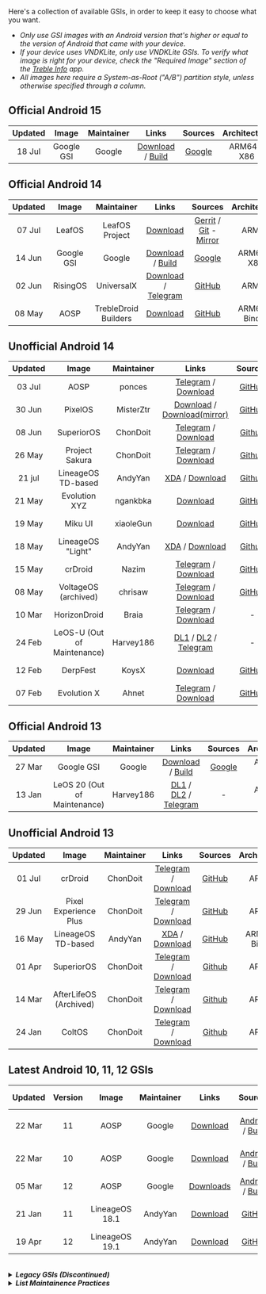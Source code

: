 Here's a collection of available GSIs, in order to keep it easy to choose what you want.	

- *Only use GSI images with an Android version that's higher or equal to the version of Android that came with your device.*
- *If your device uses VNDKLite, only use VNDKLite GSIs. To verify what image is right for your device, check the "Required Image" section of the [Treble Info](https://github.com/phhusson/treble_experimentations/wiki/Frequently-Asked-Questions-(FAQ)#how-can-i-check-if-my-device-is-treble-enabled) app.*
- *All images here require a System-as-Root ("A/B") partition style, unless otherwise specified through a column.*

## Official Android 15
|Updated|Image|Maintainer|Links|Sources|Architecture|Security|		
|:-:|:-:|:-:|:-:|:-:|:-:|:-:|
|18 Jul|Google GSI|Google|[Download](https://developer.android.com/topic/generic-system-image/releases#android-gsi-15) / [Build](https://source.android.com/docs/setup/start/initializing)|[Google](https://android.googlesource.com/platform/manifest)|ARM64 - X86|Jul 2024|

## Official Android 14		
|Updated|Image|Maintainer|Links|Sources|Architecture|Security|		
|:-:|:-:|:-:|:-:|:-:|:-:|:-:|
|07 Jul|LeafOS|LeafOS Project|[Download](https://leafos.org/wiki/device/leaf_gsi_arm64)| [Gerrit](https://review.leafos.org/) / [Git](https://git.leafos.org/LeafOS-Project/leaf_build) - [Mirror](https://github.com/LeafOS-Project/leaf_build) |ARM64|Jul 2024|
|14 Jun|Google GSI|Google|[Download](https://ci.android.com/builds/branches/aosp-android14-gsi/grid?) / [Build](https://source.android.com/docs/setup/start/initializing)|[Google](https://android.googlesource.com/platform/manifest)|ARM64 - X86|Jun 2024|
|02 Jun|RisingOS|UniversalX|[Download](https://sourceforge.net/projects/risingos-official/files/3.x/) / [Telegram](https://t.me/universalgsi)|[GitHub](https://github.com/ItsLynix/RisingTreble)|ARM64|May 2024|
|08 May|AOSP|TrebleDroid Builders|[Download](https://github.com/TrebleDroid/treble_experimentations/releases)|[GitHub](https://github.com/TrebleDroid)|ARM64 - Binder|Mar 2024|

## Unofficial Android 14	

|Updated|Image|Maintainer|Links|Sources|Architecture|Security|		
|:-:|:-:|:-:|:-:|:-:|:-:|:-:|
|03 Jul|AOSP|ponces|[Telegram](https://t.me/phhtreble) / [Download](https://github.com/ponces/treble_aosp/releases)|[GitHub](https://github.com/ponces/treble_aosp)|ARM64|Jul 2024|
|30 Jun|PixelOS|MisterZtr|[Download](https://github.com/MisterZtr/PixelOS_gsi/releases) / [Download(mirror)](https://t.me/PixelExperienceGsi/114079)|[GitHub](https://github.com/MisterZtr/PixelOS_gsi)|ARM64|Jun 2024|
|08 Jun|SuperiorOS|ChonDoit|[Telegram](https://t.me/elranchodecornelio/192) / [Download](https://github.com/ChonDoit/treble_superior_patches/releases)|[Github](https://github.com/ChonDoit/treble_superior_patches)|ARM64|Feb 2024|
|26 May|Project Sakura|ChonDoit|[Telegram](https://t.me/elranchodecornelio/252) / [Download](https://github.com/ChonDoit/treble_sakura_patches/releases)|[Github](https://github.com/ChonDoit/treble_sakura_patches)|ARM64|May 2024|
|21 jul|LineageOS<br>TD-based|AndyYan|[XDA](https://xdaforums.com/t/gsi-14-lineageos-21-trebledroid-based.4654132//) / [Download](https://sourceforge.net/projects/andyyan-gsi/files/lineage-21-td//)|[Github](https://github.com/AndyCGYan/lineage_build_unified/tree/lineage-21-td)|ARM64 - Binder|Jul 2024|
|21 May|Evolution XYZ|ngankbka|[Download](https://github.com/ngankbka/treble_evolution/releases/)|[GitHub](https://github.com/ngankbka/treble_evolution)|ARM64|May 2024|
|19 May|Miku UI|xiaoleGun|[Download](https://github.com/xiaoleGun/treble_build_miku/releases)|[GitHub](https://github.com/xiaoleGun/treble_build_miku)|ARM64 - Binder|May 2024|
|18 May|LineageOS<br>"Light"|AndyYan|[XDA](https://xdaforums.com/t/gsi-14-lineageos-21-light.4653433/) / [Download](https://sourceforge.net/projects/andyyan-gsi/files/lineage-21-light/)|[Github](https://github.com/AndyCGYan/lineage_build_unified/tree/lineage-21-light)|ARM64|May 2024|
|15 May|crDroid|Nazim|[Telegram](https://t.me/naz_dev) / [Download](https://github.com/naz664/crDroid_gsi/releases)| [GitHub](https://github.com/naz664/crDroid_gsi)|ARM64 - Binder|May 2024|
|08 May|VoltageOS (archived) |chrisaw|[Telegram](https://t.me/ahnetgsi) / [Download](https://github.com/cawilliamson/treble_voltage/releases/)|[GitHub](https://github.com/cawilliamson/treble_voltage)|ARM64 - Binder|Apr 2024|
|10 Mar|HorizonDroid|Braia|[Telegram](https://t.me/TrebleUniverseChat) / [Download](https://sourceforge.net/projects/braiagsi/files/HorizonDroid/)|-|ARM64|Feb 2024|
|24 Feb|LeOS-U (Out of Maintenance)|Harvey186|[DL1](https://drive.proton.me/urls/JF352AYSS4#YkXliW8T03Cp) / [DL2](https://leos-cloud.de/s/JFrFgLgSSTEMtmL) / [Telegram](https://t.me/LeOS_Support)|-|ARM64 - Binder|Feb 2024|
|12 Feb|DerpFest|KoysX|[Download](https://github.com/KoysX/treble_DerpFest_GSI/releases)|[GitHub](https://github.com/KoysX/treble_DerpFest_GSI) |ARM64|Feb 2024|
|07 Feb|Evolution X|Ahnet|[Telegram](https://t.me/ahnetgsi) / [Download](https://github.com/ahnet-69/treble_evo/releases)|[GitHub](https://github.com/ahnet-69/treble_evo)|ARM64|Feb 2024|


## Official Android 13	

|Updated|Image|Maintainer|Links|Sources|Architecture|Security|		
|:-:|:-:|:-:|:-:|:-:|:-:|:-:|
|27 Mar|Google GSI|Google|[Download](https://ci.android.com/builds/branches/aosp-android13-gsi/grid?) / [Build](https://source.android.com/docs/setup/start/initializing)|[Google](https://android.googlesource.com/platform/manifest)|ARM64 - X86|May 2024|
|13 Jan|LeOS 20 (Out of Maintenance) |Harvey186|[DL1](https://drive.proton.me/urls/JF352AYSS4#YkXliW8T03Cp) / [DL2](https://leos-cloud.de/s/JFrFgLgSSTEMtmL) / [Telegram](https://t.me/LeOS_Support)|-|ARM64 - Binder|Jan 2024|

## Unofficial Android 13	

|Updated|Image|Maintainer|Links|Sources|Architecture|Security|		
|:-:|:-:|:-:|:-:|:-:|:-:|:-:|
|01 Jul|crDroid|ChonDoit|[Telegram](https://t.me/elranchodecornelio/250) / [Download](https://github.com/ChonDoit/treble_crdroid_patches/releases/tag/A13-Signed)|[GitHub](https://github.com/ChonDoit/treble_crdroid_patches)|ARM64|May 2024|
|29 Jun|Pixel Experience Plus|ChonDoit|[Telegram](https://t.me/elranchodecornelio/250) / [Download](https://github.com/ChonDoit/treble_peplus_patches/releases/tag/A13)|[GitHub](https://github.com/ChonDoit/treble_peplus_patches)|ARM64|Jun 2024|
|16 May|LineageOS<br>TD-based|AndyYan|[XDA](https://forum.xda-developers.com/t/gsi-13-lineageos-20-trebledroid-based.4517345/) / [Download](https://sourceforge.net/projects/andyyan-gsi/files/lineage-20-td/)|[GitHub](https://github.com/AndyCGYan/lineage_build_unified/tree/lineage-20-td)|ARM64 - Binder|May 2024|
|01 Apr|SuperiorOS|ChonDoit|[Telegram](https://t.me/elranchodecornelio/250) / [Download](https://github.com/ChonDoit/treble_superior_patches/releases)|[Github](https://github.com/ChonDoit/treble_superior_patches)|ARM64|Mar 2024|
|14 Mar|AfterLifeOS (Archived)|ChonDoit|[Telegram](https://t.me/elranchodecornelio/192) / [Download](https://github.com/ChonDoit/treble_afterlife_patches/releases)|[Github](https://github.com/ChonDoit/treble_afterlife_patches)|ARM64|Feb 2024|
|24 Jan|ColtOS|ChonDoit|[Telegram](https://t.me/elranchodecornelio/192) / [Download](https://github.com/ChonDoit/treble_colt_patches/releases)|[Github](https://github.com/ChonDoit/treble_colt_patches)|ARM64|Jan 2024|





## Latest Android 10, 11, 12 GSIs	
|Updated|Version|Image|Maintainer|Links|Sources|Partition Style|Architecture|Security|
|:-:|:-:|:-:|:-:|:-:|:-:|:-:|:-:|:-:|
|22 Mar|11|AOSP|Google|[Download](https://ci.android.com/builds/branches/aosp-android11-gsi/grid?)|[Android](https://android.googlesource.com/platform/manifest) / [Build](https://source.android.com/docs/setup/start/initializing)|non-SaR - SaR|ARM64 - X86|Apr 2024|
|22 Mar|10|AOSP|Google|[Download](https://ci.android.com/builds/branches/aosp-android10-gsi/grid?)|[Android](https://android.googlesource.com/platform/manifest) / [Build](https://source.android.com/docs/setup/start/initializing)|non-SaR - SaR|ARM64 - X86|Apr 2024|
|05 Mar|12|AOSP|Google|[Downloads](https://ci.android.com/builds/branches/aosp-android12-gsi/grid?)|[Android](https://android.googlesource.com/platform/manifest) / [Build](https://source.android.com/docs/setup/start/initializing)|SAR|ARM64 - X86|May 2024|
|21 Jan|11|LineageOS 18.1|AndyYan|[Download](https://sourceforge.net/projects/andyyan-gsi/files/lineage-18.x/)|[GitHub](https://github.com/AndyCGYan/lineage_build_unified/tree/lineage-18.1)|non-SaR - SaR|ARM - ARM64 - Binder|Jan 2024|
|19 Apr|12|LineageOS 19.1|AndyYan|[Download](https://sourceforge.net/projects/andyyan-gsi/files/lineage-19.x/)|[GitHub](https://github.com/AndyCGYan/lineage_build_unified/tree/lineage-19.1)|SAR|ARM64 - Binder|Apr 2024|




<br>
<details>
<summary><i><b>Legacy GSIs (Discontinued)</b></i></summary>
<br>

## Official Android 14		
|Updated|Image|Maintainer|Links|Sources|Architecture|Security|		
|:-:|:-:|:-:|:-:|:-:|:-:|:-:|
|15 Apr|Project Elixir|UniversalX|[XDA](https://xdaforums.com/t/gsi-14-0-gsi-project-elixir-official-stable-aosp.4650522/) / [Download](https://projectelixiros.com/device/gsi) / [Telegram](https://t.me/universalgsi)|[GitHub](https://github.com/projectelixir-devices/device_phh_treble/)|ARM64|Apr 2024|

## Unofficial Android 14	
|Updated|Image|Maintainer|Links|Sources|Architecture|Security|		
|:-:|:-:|:-:|:-:|:-:|:-:|:-:|
|12 Mar|CherishOS (Archived)|YukiMetaa|[Download](https://github.com/YukiMetaa/treble_cherish/releases/)|[GitHub](https://github.com/YukiMetaa/treble_cherish)|ARM64|Feb 2024|
|17 Mar|ApolloOS (Archived)|YukiMetaa|[Download](https://github.com/YukiMetaa/treble_apollo/releases/)|[GitHub](https://github.com/YukiMetaa/treble_apollo)|ARM64|Feb 2024|
|Dec 2023|CRdroid|Braia|[Telegram](https://t.me/DroidZoneBR) / [Download](https://sourceforge.net/projects/braiagsi/files/Test/)|[GitHub](https://github.com/Antony-Braiano)|ARM64|Dec 2023|
|Dec 2023|Evolution X|KoysX|[Download](https://github.com/KoysX/treble_build_evo/releases)|[GitHub](https://github.com/KoysX/treble_build_evo) |ARM64|Nov 2023|
|Oct 2023|Evolution X (Archived)|boydaihungst|[Download](https://github.com/boydaihungst/treble_build_evo/releases)| [GitHub](https://github.com/boydaihungst/treble_build_evo/)|ARM64|Oct 2023|

## Official Android 13		
|Updated|Image|Maintainer|Links|Sources|Architecture|Security|
|:-:|:-:|:-:|:-:|:-:|:-:|:-:|
|Nov 2023|Project Elixir|KrutosX & Lynix|[XDA](https://forum.xda-developers.com/t/gsi-rom-project-elixir-3-5-android-13-0-aosp-official-13-01-2023.4541063/) / [Download](https://www.pling.com/p/1960767/) / [Telegram](https://t.me/universalgsi)|[GitHub](https://github.com/projectelixir-devices/device_phhgsi_generic/)|ARM64|Oct 2023|
|Sep 2023|AOSP|TrebleDroid Builders|[Download](https://github.com/TrebleDroid/treble_experimentations/releases)|[GitHub](https://github.com/TrebleDroid)|ARM64 - Binder|Aug 2023|
|Jul 2023|LeafOS BETA|Linux4|[DL](https://dl.leafos.org/beta/leaf_gsi_arm64/) / [Telegram](https://t.me/leafos)|[GitHub](https://github.com/LeafOS-Project/)|ARM64|July 2023|

## Unofficial Android 13		
|Updated|Image|Maintainer|Links|Sources|Architecture|Security|
|:-:|:-:|:-:|:-:|:-:|:-:|:-:|
|15 Feb|LineageOS<br>"Light"|AndyYan|[XDA](https://forum.xda-developers.com/t/gsi-13-lineageos-20-light.4509315/) / [Download](https://sourceforge.net/projects/andyyan-gsi/files/lineage-20-light/)|[GitHub](https://github.com/AndyCGYan/lineage_build_unified/tree/lineage-20-light)|ARM64|Feb 2024|
|Nov 2023|Miku UI|xiaoleGun|[Download](https://github.com/xiaoleGun/treble_build_miku/releases)|[GitHub](https://github.com/xiaoleGun/treble_build_miku)|ARM64 - Binder|Nov 2023|
|Nov 2023|BaikalOS|ChonDoit|[Telegram](https://t.me/elranchodecornelio/192) / [Download](https://github.com/ChonDoit/treble_baikal_patches/releases)|[Github](https://github.com/ChonDoit/treble_baikal_patches)|ARM64|Oct 2023| 
|Nov 2023|Superior OS|ChonDoe|[Telegram](https://t.me/elranchodecornelio/192) / [Download](https://github.com/ChonDoit/treble_superior_patches/releases)|[GitHub](https://github.com/ChonDoit/treble_superior_patches)|ARM64|Oct 2023|
|Oct 2023|ArrowOS|Nazim|[Telegram](https://t.me/naz_dev) / [Download](https://github.com/naz664/ArrowOS_gsi/releases)| [GitHub](https://github.com/naz664/)|ARM64 - Binder|Sep 2023|
|Oct 2023|Cherish OS|ChonDoe|[Telegram](https://t.me/elranchodecornelio) / [Download](https://github.com/ChonDoit/treble_cherishos_patches/releases)|[GitHub](https://github.com/ChonDoit/treble_cherishos_patches)|ARM64|Sep 2023|
|Oct 2023|crDroid|Nazim|[Telegram](https://t.me/naz_dev) / [Download](https://github.com/naz664/crDroid_gsi/releases)| [GitHub](https://github.com/naz664/)|ARM64 - Binder|Oct 2023|
|Oct 2023|SparkOS|Nazim|[Telegram](https://t.me/naz_dev) / [Download](https://github.com/naz664/SparkOS_gsi/releases/tag/v2023.10.15)| [GitHub](https://github.com/naz664/)|ARM64 - Binder|Sep 2023|
|Oct 2023|AlphaDroid|ChonDoe|[Telegram](https://t.me/elranchodecornelio) / [Download](https://github.com/ChonDoit/treble_alphadroid_patches/releases/tag/A13-v20231009)|[GitHub](https://github.com/ChonDoit/treble_alphadroid_patches)|ARM64|Oct 2023|
|Oct 2023|DerpFest|KoysX| [Download](https://github.com/KoysX/treble_DerpFest_GSI/releases)|[GitHub](https://github.com/KoysX/treble_DerpFest_GSI)|ARM64|Oct 2023|
|Oct 2023|RisingOS|MisterZtr|[Download](https://github.com/MisterZtr/RisingOS_gsi/releases)|[GitHub](https://github.com/MisterZtr/RisingOS_gsi)|ARM64|Sep 2023|
|Sep 2023|VoltageOS|Ahnet|[Telegram](https://t.me/ahnetgsi) / [Download](https://github.com/ahnet-69/treble_voltage/releases)|[GitHub](https://github.com/ahnet-69/treble_voltage)|ARM64|Sep 2023|
|Sep 2023|Evolution X|ponces|[Telegram](https://t.me/poncesgsi) / [Download](https://github.com/ponces/treble_build_evo/releases/tag/v2023.09.14)|[GitHub](https://github.com/ponces/treble_build_evo)|ARM64|Aug 2023|
|Sep 2023|Pixel Experience (Plus)|ponces|[XDA](https://forum.xda-developers.com/t/gsi-unofficial-12-pixel-experience.4354695/) / [Download](https://github.com/ponces/treble_build_pe/releases/) / [Telegram](https://t.me/poncesgsi)|[GitHub](https://github.com/ponces/treble_build_pe/tree/thirteen)|ARM64|Aug 2023|
|Sep 2023|YAAP|Ahnet|[Telegram](https://t.me/ahnetgsi) / [Download](https://github.com/ahnet-69/treble_yaap/releases)|[GitHub](https://github.com/ahnet-69/treble_yaap)|ARM64|Aug 2023|
|Aug 2023|ProjectBlaze|j7b3y|[Download](https://sourceforge.net/projects/any-artifact/files/GSI/ProjectBlaze/v2.5_230224/)|[GitHub](https://github.com/j7b3y/treble_pb)|ARM64|Aug 2023|
|Aug 2023|PixelOS|MisterZtr|[Download](https://github.com/MisterZtr/PixelOS_gsi/releases/tag/v2023.08.21)|[GitHub](https://github.com/MisterZtr/PixelOS_gsi)|ARM64|Aug 2023|
|July 2023|LeaOS (LOS20)|Iceows|[Telegram](https://t.me/leaos_group) / [Download](https://sourceforge.net/projects/altairfr-huawei/files/LeaOS-20.0/)|[GitHub](https://github.com/Iceows/lineage_build_leaos)|ARM64|July 2023|
|Jul 2023|Firmware Collection|TheAtt1la|[Download](https://sourceforge.net/projects/thegsis/files/) / [Telegram](https://t.me/the_gsis)|[GitHub](https://github.com/TheAtt1la/)|ARM64 - Binder|June 2023|
|Jul 2023|AlphaDroid|KoysX|[Download](https://github.com/KoysX/treble_alpha_gsi/releases)| [GitHub](https://github.com/KoysX/treble_alpha_gsi)|ARM64|June 2023|
|Jun 2023|BiancaProject|ItzKaguya|[Telegram](https://t.me/shirayuki_plygrnd) / [Download](https://sourceforge.net/projects/itzkaguya-gsi/files/BiancaProject/)|[GitHub](https://github.com/BiancaProject)|ARM64|May 2023|
|Jun 2023|LeaOS (AOSP)|Iceows|[Telegram](https://t.me/leaos_group) / [Downloads](https://sourceforge.net/projects/altairfr-huawei/files/TrebleDroid-GSI/)|[GitHub](https://github.com/Iceows/aosp_patches_leaos/tree/android-13)|ARM64|July 2023|
|May 2023|RisingOS|Ahnet|[Telegram](https://t.me/ahnetgsi) / [Download](https://github.com/ahnet-69/treble_rising/releases)|[GitHub](https://github.com/ahnet-69/treble_rising)|ARM64|May 2023|
|May 2023|LMODroid|Lynix|[Download](https://github.com/ItsLynix/pineapple1/releases/tag/LMOdroid) / [Telegram](https://t.me/lynixsuddenlypineapples/)|[GitHub](https://github.com/ItsLynix/pineapple1/releases/tag/LMOdroid)|ARM64|May 2023|
|Mar 2023|VoltageOS|Soli|[Download](https://github.com/Soli666/VoltageOS-GSI/releases) |[GitHub](https://github.com/Soli666)|ARM64 - Binder|Feb 2023|
|Dec 2022|RiceDroid|Lynix|[Telegram](https://t.me/lynixgsi/) / [Downloads](https://sourceforge.net/projects/lynixgsiprojects/files/A13/RiceDroid/)|[GitHub](https://github.com/universalx-devs/rice_treble)|ARM64|Dec 2022|
|Dec 2022|Bliss OS|Nazim|[Telegram](https://t.me/naz_dev) / [Download](https://sourceforge.net/projects/gsi-projects/files/A13/BlissOS/v16.2/24122022/)| [GitHub](https://github.com/naz664/)|ARM64|Dec 2022|
|Nov 2022|YAAP|Lynix|[Telegram](https://t.me/lynixgsi/) / [Downloads](https://sourceforge.net/projects/lynixgsiprojects/files/A13/YAAP/29102022)|[GitHub](https://github.com/ItsLynix/multi_patch)|ARM64 - Binder|Oct 2022|


## Official Android 12/12L
|Updated|Image|Maintainer|Links|Sources|Architecture|Security|
|:-:|:-:|:-:|:-:|:-:|:-:|:-:|
|Sep 2023|LeOS 19.1|Harvey186| [Downloads](https://drive.proton.me/urls/JF352AYSS4#YkXliW8T03Cp) / [Telegram](https://t.me/LeOS_Support)|[GitHub](https://github.com/LeOS-GSI/LeOS-S-patches)|SAR|ARM64 - Binder|Sep 2023|
|Nov 2022|AOSP 12.1|Phhusson|[Downloads](https://github.com/phhusson/treble_experimentations/releases)|[GitHub](https://github.com/phhusson/treble_experimentations)|SAR|ARM64 - Binder|July 2022|
|Oct 2022|Corvus OS|TipzTeam2|[XDA](https://forum.xda-developers.com/t/gsi-beta-12-phh-corvusos-v1-0-thebeginning.4415529/) / [Telegram](https://t.me/CorvusGSI) / [Downloads](https://sourceforge.net/projects/tipzbuilds/files/GSIs/CorvusROM/Unofficial/20221008/)|[GitLab](https://gitlab.com/TipzTeam/vendor_generify)|ARM64|July 2022|
|Aug 2022|Ancient OS|Nazim|[Telegram](https://t.me/naz_dev/)/[Downloads](https://sourceforge.net/projects/ancientrom/files/gsi/V6.4/)|-|ARM64 - Binder|August 2022|
|Aug 2022|LeOS (S) discontinued|Harvey186|[XDA](https://forum.xda-developers.com/t/aosp-12-0-leos-ungoogled-gsi.4356501/) / [Downloads](https://leos-cloud.de/s/JFrFgLgSSTEMtmL?path=%2FLeOS-S-discontinued) / [Telegram](https://t.me/LeOS_Support)|-|ARM64 - Binder|August 2022|
|July 2022|KaleidoscopeOS|alk3p|[Downloads](https://kaleidoscope.ink/download.html?device=meowmobile/treble)|-|ARM64|July 2022|
|June 2022|DescendantOS|Dil3mm4|[Telegram](https://t.me/joinchat/UVg3KMbRfu4cV2lp) / [Downloads](https://downloads.descendant.me/)|[GitHub](https://github.com/Descendant/manifest)|ARM64|May 2022|
|June 2022|StatiXOS|StatiX Team|[Telegram](https://t.me/StatiXOSReleases) / [Downloads](https://downloads.statixos.com/12-GSI/)|[GitHub](https://github.com/StatiXOS/android_manifest)|ARM64|June 2022|

## Unofficial Android 12/12L	
|Updated|Image|Maintainer|Links|Sources|Architecture|Security|
|:-:|:-:|:-:|:-:|:-:|:-:|:-:|
|Aug 2023|SuperiorOS|ChonDoe|[Download](https://github.com/ChonDoit/treble_superior_patches/releases/tag/A12L)|[GitHub](https://github.com/ChonDoit/treble_superior_patches/tree/12L)|-|ARM 64|July 2023|
|Jun 2023|Pixel Experience 12 |MeowIce| [Download](https://sourceforge.net/projects/meowice-gsi/files/Pixel%20Experience%2012/) / [Telegram](https://t.me/meowicegsi)|-|SaR|ARM64|
|Nov 2022|Pixel Experience 12|ponces|[XDA](https://forum.xda-developers.com/t/gsi-unofficial-beta-12-pixel-experience.4354695/) / [Base](https://github.com/ponces/treble_build_pe/releases/tag/v416) / [Plus](https://github.com/ponces/treble_build_pe/releases/tag/v416-plus) /[Telegram](https://t.me/poncesgsi)|[GitHub](https://github.com/ponces/treble_build_pe)|SAR|ARM64|Nov 2022|
|Oct 2022|Stag OS|TheAtt1la|[Download](https://sourceforge.net/projects/thegsis/files/StagOS/)|-|ARM64|Jul 2022|
|Oct 2022|Evolution X|TheAtt1la|[Download](https://sourceforge.net/projects/thegsis/files/Evolution-X/)|-|ARM64|Aug 2022|
|Oct 2022|Arrow OS|Nazim|[Download](https://sourceforge.net/projects/gsi-projects/files/A12.1/ArrowOS-12.1/19102022/)|-|ARM64 - Binder|Oct 2022|
|Oct 2022|KomodoOS|TheAtt1la|[Download](https://sourceforge.net/projects/thegsis/files/KomodoOS/)|-|ARM64|Aug 2022|
|Oct 2022|crDroid|Nazim|[Telegram](https://t.me/naz_dev/)/[Download](https://sourceforge.net/projects/gsi-projects/files/A12.1/crDroid-8.10/16102022/)|[GitHub](https://github.com/naz664/crDroid_gsi)|ARM64 - Binder|Oct 2022|
|Oct 2022|RiceDroid|TheAtt1la|[Download](https://sourceforge.net/projects/thegsis/files/riceDroid/)|-|ARM64|Aug 2022|
|Oct 2022|Xdroid|TheAtt1la|[Download](https://sourceforge.net/projects/thegsis/files/xdroid/)|-|ARM64|Aug 2022|
|Oct 2022|PixysOS|TheAtt1la|[Download](https://sourceforge.net/projects/thegsis/files/PixysOS/)|-|ARM64|Aug 2022|
|Oct 2022|Nitrogen OS|TheAtt1la|[Download](https://sourceforge.net/projects/thegsis/files/NitrogenOS/)|-|ARM64|Aug 2022|
|Sep 2022|ProjectBlaze|j7b3y|[Download](https://sourceforge.net/projects/any-artifact/files/GSI/ProjectBlaze/)|[GitHub](https://github.com/j7b3y/blaze_patches_unified)|ARM64|Sep 2022|
|Sep 2022|Xdroid|Nazim|[Telegram](https://t.me/naz_dev/)/[Download](https://github.com/naz664/xdroid_gsi/releases/tag/v1)|[GitHub](https://github.com/naz664/xdroid_gsi)|ARM64 - Binder|Aug 2022|
|Aug 2022|ProtonAOSP|Haridhayal|[Telegram](https://t.me/c/1772196556/5526)/[Download](https://github.com/haridhayal11/treble_proton_aosp/releases/tag/v415-21-08-2022)|[GitHub](https://github.com/haridhayal11/treble_proton_aosp)|ARM64|Jul 2022|
|Aug 2022|Awaken OS|ChonDoe|[Telegram](https://t.me/elranchodecornelio/175)/[Download](https://xiaomemeindex.com/treble/?dir=Awaken)|-|ARM64|Aug 2022|
|Aug 2022|Spark OS|Nazim|[Telegram](https://t.me/naz_dev/) /[Download](https://sourceforge.net/projects/gsi-projects/files/v415-Aug/SparkOS-12.6-Experimental/)|-|ARM64- Binder|Aug 2022|
|Aug 2022|Superior OS|ChonDoe|[Telegram](https://t.me/elranchodecornelio/174)/[Download](https://xiaomemeindex.com/treble/?dir=Superior/12L)|-|ARM64|Aug 2022|
|Aug 2022|Cherish OS|ChonDoe|[Telegram](https://t.me/elranchodecornelio/173)/ [Download](https://xiaomemeindex.com/treble/?dir=Cherish)|-|ARM64|Jul 2022|
|Aug 2022|dotOS|AngelaCool|[Download](https://sourceforge.net/projects/dotos-6-0-phh-gsi/files/)|[GitHub](https://github.com/AngelaCooljx/treble_build_pe)|ARM64|Jul 2022|
|Jul 2022|Miku UI|xiaoleGun|[Download](https://github.com/xiaoleGun/treble_build_miku/releases)|[GitHub](https://github.com/xiaoleGun/treble_build_miku)|ARM64|Jul 2022|
|Jan 2022|OctaviOS|Yillié|[Telegram](https://t.me/dev_yilliee/163)/[Download](https://sourceforge.net/projects/yilliee-projects/files/GSIs/Octavi/v3.2/)|[GitHub](https://github.com/Yilliee/octavi_patches)|ARM64 - Binder|Dec 2021|
|Dec 2021|ProtonAOSP|Amy|[Download](https://sabina.amyrom.ml/phhgsis/protonaosp/)|-|ARM64 - Binder|Dec 2021|
|Dec 2021|exTHmUI (Discontinued)|xiaoleGun|[Telegram](https://t.me/LZYGSI/1851) / [Download](https://pan.xiaolegun.cn/GSI/Phh-Treble/exTHmUI/Android-12-Dev)|-|ARM64|Dec 2021|


## Official Android 11
|Last Updated|Image|Maintainer|Thread/Download|Partition Style|Architecture|
|:-:|:-:|:-:|:-:|:-:|:-:|
|Mar 2022|CAOS|eremitein|[XDA](https://forum.xda-developers.com/t/official-aosp-r-mod-caos11.4265059/) / [Telegram](https://t.me/joinchat/CdHnpVThoZCgvPZx7ESNBA) / [Download](https://github.com/eremitein/treble-patches/wiki/CAOS11-Project)|non-SaR - SaR|arm - arm64 - binder|
|Dec 2021|Corvus OS|TipzTeam1|[XDA](https://forum.xda-developers.com/t/gsi-alpha-11-phh-corvus-v12-5-xmas.4212765/) / [Telegram](https://t.me/CorvusGSI) / [Download](https://sourceforge.net/projects/tipzbuilds/files/GSIs/CorvusROM/)|non-SaR - SaR|arm - arm64 - binder|
|Oct 2021|Dot OS|Community|[Website](https://www.droidontime.com/) / [Telegram](https://telegram.me/dotos) / [Download](https://www.droidontime.com/devices) |non-SaR - SaR|arm - arm64 - binder|
|Oct 2021|AOSP|Phhusson|[Telegram](https://t.me/phhtreble) / [Download](https://github.com/phhusson/treble_experimentations/releases/tag/v313)|non-SaR - SaR|arm - arm64 - binder|
|Sep 2021|OctaviOS|Yilliee|[Website](https://octavi-os.com/) / [Telegram](http://t.me/octavigsi) / [Download](https://downloads.octavi-os.com/?dir=GSI)|non-SaR - SaR|arm - arm64 - binder|
|Sep 2021|Descendant 11.5|Dil3mm4|[Download](https://downloads.descendant.me/)|non-SaR - SaR|arm64|
|Aug 2021|NusantaraProject|wulan17|[Telegram](https://t.me/NusantaraUpdates/1634) / [Download](https://www.pling.com/p/1438186/)|non-SaR - SaR|arm - arm64 - binder|
|Aug 2021|PixelBlaster-OS 2.5|TipzTeam1|[Telegram](https://t.me/PixelBlasterUpdates/94) / [Download](https://sourceforge.net/projects/tipzbuilds/files/GSIs/PixelBlasterOS/20210805/PixelBlaster_2.5_treble_arm64_ab-11.0-20210805-0215-OFFICIAL.img.xz/download)|SaR|arm64|
|Jun 2021|Ancient OS|ankitkene|[Telegram](https://t.me/ancientofficialgsi) / [Download](https://sourceforge.net/projects/ancientrom/files/gsi/)|non-SaR - SaR|arm - arm64 - binder|
|May 2021|Havoc|Braialindo|[Download](https://download.havoc-os.com/)/[Telegram](https://t.me/havocgsi)|non-SaR - SaR|arm - arm64 - binder|
|May 2021|BlissROMs|eremitein|[Telegram](https://t.me/joinchat/CdHnpVThoZCgvPZx7ESNBA) / [Download](https://github.com/eremitein/treble-patches/wiki/BLESS11-Project)|non-SaR - SaR|arm - arm64 - binder|
|Apr 2021|CherishOS 2.6|Braialindo|[Website](https://cherishos.com/) /[Telegram](https://t.me/treblechat) / [Download](https://sourceforge.net/projects/braiagsi/files/CherishOS/)|non-SaR - SaR|arm - arm64 - binder|
|Feb 2021|Havoc|xEugW|[XDA](https://forum.xda-developers.com/t/11-official-havoc-os-4-1-arm64-arm-a64-a-ab-ab-vndklite-gapps-vanilla.4076903/) /Discontinued|non-SaR - SaR|arm - arm64 - binder|

## Unofficial Android 11
|Last Updated|ROM|Maintainer|Thread/Download|Partition Style|Architecture|
|:-:|:-:|:-:|:-:|:-:|:-:|
|Sep 2023|SuperiorOS|ChonDoe|[Download](https://github.com/ChonDoit/treble_superior_patches/releases/tag/A11)|[GitHub](https://github.com/ChonDoit/treble_superior_patches/tree/12L)|SAR|ARM 64|Sep 2023|
|Jun 2023|LineageOS 18.1|MeowIce| [Download](https://sourceforge.net/projects/meowice-gsi/files/LineageOS/) / [Telegram](https://t.me/meowicegsi)|-|SaR|ARM64|
|Jun 2023|LeOS (R)|harvey186|[Info](https://t.me/LeOS_Support) / [Download](https://drive.proton.me/urls/JF352AYSS4#YkXliW8T03Cp)|[GitHub](https://github.com/LeOS-GSI/aosp_patches_leaos)|non-SaR - SaR|ARM - ARM64 - Binder|
|Oct 2022|FLOS (A11)|Chondoe|[Download](https://github.com/ChonDoit/treble_flos_patches/releases/tag/A11)/[Telegram](https://t.me/elranchodecornelio/187)|[GitHub](https://github.com/ChonDoit/treble_flos_patches/tree/11)|SaR|ARM64|
|Mar 2022|LineageOS R Mod|eremitein|[Telegram](https://t.me/joinchat/CdHnpVThoZCgvPZx7ESNBA) / [Download](https://github.com/eremitein/treble-patches/wiki/LiR-Project)|non-SaR - SaR|arm - arm64 - binder|
|Mar 2022|crDroid R Mod|eremitein|[Telegram](https://t.me/joinchat/CdHnpVThoZCgvPZx7ESNBA) / [Download](https://github.com/eremitein/treble-patches/wiki/crDRom11-Project)|non-SaR - SaR|arm - arm64 - binder|
|Dec 2021|exTHmUI Discontinued|xiaoleGun|[Telegram](https://t.me/LZYGSI/1837) / [Download](https://pan.xiaolegun.cn/GSI/Phh-Treble/exTHmUI)|SaR|arm64|
|Oct 2021|Pixel Experience/Plus|ponces|[XDA](https://forum.xda-developers.com/t/gsi-unofficial-11-pixel-experience.4269051/) / [Download](https://github.com/ponces/treble_build_pe/releases)|non-SaR - SaR|arm - arm64 - binder|
|May 2021|Firmware collection|Igor-s7|[Telegram](https://t.me/Ambergsi) / [Download](https://sourceforge.net/projects/amber-gsi/files/)|non-SaR - SaR|arm - arm64 - binder|
|May 2021|Firmware collection|Braialindo|[Telegram](https://t.me/treblechat) / [Download](https://sourceforge.net/projects/braiagsi/files/)|non-SaR - SaR|arm64 - binder|

## Official Android 10
|Last Updated |ROM|Maintainer|Thread/Download|Partition Style|Architecture|
|:-:|:-:|:-:|:-:|:-:|:-:|
|Nov 2023|/e/ OS|[e Foundation](https://e.foundation/)|[Installation](https://doc.e.foundation/how-tos/install-GSI)|non-SaR - SaR|ARM - ARM64 - Binder|Oct 2023|
|Mar 2023|AOSP 10| Google | [Download](https://ci.android.com/builds/branches/aosp-android10-gsi/grid?)|non-SaR - SaR| ARM64 - X86|
|Dec 2020|Havoc| skulshady, zenixxx|[Download](https://sourceforge.net/projects/havoc-os/files/) |non-SaR - SaR|arm - arm64 - binder|
|Oct 2020|CAOS|eremitein|[XDA](https://forum.xda-developers.com/t/official-aosp-q-mod-caos.4137289/) / [Telegram](https://t.me/joinchat/CdHnpVThoZCgvPZx7ESNBA) / [Download](https://github.com/eremitein/treble-patches/wiki/CAOS-Project)|non-SaR - SaR|arm - arm64 - binder|
|Oct 2020|BlissROMs|eremitein|[XDA](https://forum.xda-developers.com/project-treble/trebleenabled-device-development/unofficial-blissroms-q-mod-bless-t4138687) / [Telegram](https://t.me/joinchat/CdHnpVThoZCgvPZx7ESNBA) / [Download](https://github.com/eremitein/treble-patches/wiki/BLESS-Project)|non-SaR - SaR|arm - arm64 - binder|
|Aug 2020|AOSP|phhusson|[XDA](https://forum.xda-developers.com/project-treble/trebleenabled-device-development/-t3992559) / [Download](https://github.com/phhusson/treble_experimentations/releases/tag/v222)|non-SaR - SaR|arm - arm64 - binder|

## Unofficial Android 10
|ROM|Maintainer|Thread/Download|Partition Style|Architecture|
|:-:|:-:|:-:|:-:|:-:|
|LeOS (Q) 23/01/23|harvey186|[Info](https://t.me/LeOS_Support) / [Download](https://drive.proton.me/urls/JF352AYSS4#YkXliW8T03Cp)|non-SaR - SaR|ARM - ARM64 - Binder|
|exTHmUI 23/12/22|xiaoleGun|[Download](https://github.com/exthmui-10-treble/Release/releases)|SAR|ARM64|
|Firmware collection|turbolukex5|[XDA](https://forum.xda-developers.com/project-treble/trebleenabled-device-discussion/-t4003457) / [Telegram](https://t.me/expresslukegsi) / [Download](https://sourceforge.net/projects/expressluke-gsis/files/)|non-SaR - SaR|arm - arm64 - binder|
|Firmware collection|eremitein|[Telegram](https://t.me/joinchat/CdHnpVThoZCgvPZx7ESNBA) / [Download](https://sourceforge.net/projects/treblerom/files/)|non-SaR - SaR|arm - arm64 - binder|
|Firmware collection|Igor-s7|[Download](https://sourceforge.net/projects/amber-gsi/files/)|non-SaR - SaR|arm - arm64 - binder|
|Firmware collection|Trisquel|[Download](https://sourceforge.net/projects/gsi-albus/files/arm64-aonly/android10/)|non-SaR|arm64|
|Firmware collection|Diust|[Download](https://sourceforge.net/projects/androidgsi/files/)|non-SaR - SaR|arm - arm64 - binder|
|LineageOS 17.1|AndyYan|[XDA](https://forum.xda-developers.com/project-treble/trebleenabled-device-development/-t4004673) / [Download](https://sourceforge.net/projects/andyyan-gsi/files/lineage-17.x/)|non-SaR - SaR|arm - arm64 - binder|
|Resurrection Remix 8.7.3|RobotHanzo|[Download](https://sourceforge.net/projects/resurrection-remix-q-gsi/files/)|non-SaR - SaR|arm - arm64 - binder|
|POSP|twsunset|[Download](https://drive.google.com/drive/folders/1K3TiZ8QhxaAlyNR6SA5JQyVj2hWO8-Ps)|non-SaR - SaR|arm64|
|Firmware collection|Braialindo|[Download](https://sourceforge.net/projects/braiagsi/files/) / [Telegram](https://t.me/stragoOS)|non-SaR - SaR|arm - arm64 - binder|

## Official Android 9 Pie
|ROM|Maintainer|Thread/Download|Partition Style|Architecture|
|:-:|:-:|:-:|:-:|:-:|
|AOSiP|akhilnarang|[Download](https://sourceforge.net/projects/illusionproject/files/GSI/)|non-SaR - SaR|arm - arm64|
|AOSP|phhusson|[XDA](https://forum.xda-developers.com/project-treble/trebleenabled-device-development/-t3831915/) / [Download](https://github.com/phhusson/treble_experimentations/releases/tag/v123)|non-SaR - SaR|arm - arm64 - binder|
|AospExtended|EnesSastim|[Download](https://sourceforge.net/projects/aospextended-rom/files/treble_gsi/)|non-SaR - SaR|arm - arm64 - binder|
|ArrowOS|ganesh varma|[XDA](https://forum.xda-developers.com/project-treble/trebleenabled-device-development/-t3835111/) / [Download](https://sourceforge.net/projects/arrow-os/files/arrow-9.x/GSI/)|non-SaR - SaR|arm64|
|Bliss OS|sixohtew|[XDA](https://forum.xda-developers.com/project-treble/trebleenabled-device-development/-t3918303/) / [Download](https://sourceforge.net/projects/blissroms/files/GSI/)|non-SaR - SaR|arm - arm64|
|Descendant|Dil3mm4|[XDA](https://forum.xda-developers.com/project-treble/trebleenabled-device-development/-t3840578/) / [Download](https://github.com/Descendant/InOps/releases)|non-SaR - SaR|arm - arm64|
|EvolutionX|peaktogoo|[Download](https://sourceforge.net/projects/evolution-x/files/GSI/)|non-SaR - SaR|arm - arm64 - binder|
|Havoc-OS|vince31fr|[XDA](https://forum.xda-developers.com/project-treble/trebleenabled-device-development/-t3930030/)|non-SaR - SaR|arm - arm64 - binder|
|OctopusOS|Deepflex|[XDA](https://forum.xda-developers.com/project-treble/trebleenabled-device-development/-t3859233/)|non-SaR - SaR|arm - arm64|
|Paranoid Android|joshuous|[XDA](https://forum.xda-developers.com/project-treble/trebleenabled-device-development/-t3886750/) / [Download](https://androidfilehost.com/?w=files&flid=288192&sort_by=date&sort_dir=DESC)|non-SaR|arm64|
|ProjectTitanium|XTutorials|[XDA](https://forum.xda-developers.com/project-treble/trebleenabled-device-development/-t3944646/) / [Download](https://sourceforge.net/projects/projecttitanium/files/GSI-Beta/)|non-SaR - SaR|arm64|
|RainOS|yey59|[Download](https://sites.google.com/view/nitros-rom/devices/gsi)|non-SaR - SaR|arm64|
|ResurrectionRemix|mracar|[XDA](https://forum.xda-developers.com/project-treble/trebleenabled-device-development/-t3891636/) / [Telegram](https://t.me/rrgsi) / [Download](https://get.resurrectionremix.com/?dir=pie/gsi)|non-SaR - SaR|arm - arm64 - binder|
|UltraSuccROM|DanielTheCzlek|[XDA](https://forum.xda-developers.com/android/development/ultraleanrom-lightweight-joke-t3717775/) / [Download](https://androidfilehost.com/?w=files&flid=281786&sort_by=date&sort_dir=DESC)|non-SaR - SaR|arm64|
|ViperOS|peaktogoo|[XDA](https://forum.xda-developers.com/project-treble/trebleenabled-device-development/-t3895410/) / [Download](https://sourceforge.net/projects/viper-project/files/GSI/)|non-SaR - SaR|arm - arm64|
|ZirconiumAosp|peaktogoo|[XDA](https://forum.xda-developers.com/project-treble/trebleenabled-device-development/-t3916107/) / [Download](https://sourceforge.net/projects/zirconiumaosp/files/GSI/)|non-SaR - SaR|arm - arm64|

## Unofficial Android 9 Pie
|ROM|Maintainer|Thread/Download|Partition Style|Architecture|
|:-:|:-:|:-:|:-:|:-:|
|AOKP|NFound|[Download](https://androidfilehost.com/?w=files&flid=290688&sort_by=date&sort_dir=DESC)|non-SaR - SaR|arm64|
|AOSP [MicroG]|oF2pks|[XDA](https://forum.xda-developers.com/project-treble/trebleenabled-device-development/-t3878115/) / [Download](https://androidfilehost.com/?w=files&flid=286761&sort_by=date&sort_dir=DESC)|non-SaR - SaR|arm - arm64 - binder|
|AospExtended|ashu7073|[Download](https://sourceforge.net/projects/aospextended-gsi/files/)|SaR|arm64|
|AospExtended|NFound|[Download](https://androidfilehost.com/?w=files&flid=289419&sort_by=date&sort_dir=DESC)|non-SaR - SaR|arm - arm64|
|BeastROMs|NFound|[Download](https://androidfilehost.com/?w=files&flid=289638&sort_by=date&sort_dir=DESC)|non-SaR - SaR|arm - arm64|
|Benzo Rom|yshalsager|[XDA](https://forum.xda-developers.com/project-treble/trebleenabled-device-development/-t3837127/)|non-SaR - SaR|arm64|
|BootleggersROM|NFound|[Download](https://androidfilehost.com/?w=files&flid=291038&sort_by=date&sort_dir=DESC)|non-SaR - SaR|arm - arm64|
|BootleggersROM|Technical|[XDA](https://forum.xda-developers.com/project-treble/trebleenabled-device-development/-t3919828/) / [Download](https://androidfilehost.com/?w=files&flid=292505&sort_by=date&sort_dir=DESC)|non-SaR - SaR|arm64|
|dotOS|ashu7073|[XDA](https://forum.xda-developers.com/project-treble/trebleenabled-device-development/-t3952035/) / [Download](https://sourceforge.net/projects/dotos-treble/files/)|non-SaR - SaR|arm - arm64 - binder|
|/e/|Phie|[XDA](https://forum.xda-developers.com/project-treble/trebleenabled-device-development/-t3960376/)|non-SaR - SaR|arm - arm64|
|EvolutionX|turbolukex5|[arm](https://drive.google.com/a/turbox.uk/uc?id=1Xv70rvOJfWtsSOpsgoBOQ8oNv_DHcNsc&export=download) / [arm64](https://drive.google.com/a/turbox.uk/uc?id=1wdqWzQaNg9wOkbxO_9JG4ZSHKtA8cmA5&export=download) / [binder](https://drive.google.com/a/turbox.uk/uc?id=1ZG1fzm6XzhclS7WCk38ub0tiQz-QGecE&export=download)|non-SaR|arm - arm64 - binder|
|EvolutionX|NFound|[Download](https://androidfilehost.com/?w=files&flid=291542&sort_by=date&sort_dir=DESC)|non-SaR - SaR|arm - arm64|
|Havoc-OS|turbolukex5|[arm](https://drive.google.com/a/turbox.uk/uc?id=1GCwWJu_KEJMEltp8RTU9t9lRTCAhxn1O&export=download) / [arm64](https://drive.google.com/a/turbox.uk/uc?id=1xiqS-nWzzqPDdZnaifpihfcuDLIwLvDF&export=download) / [binder](https://drive.google.com/a/turbox.uk/uc?id=1NJ7LV4nxF8Dy0qE1_YXpskA_AqI2bih3&export=download)|non-SaR|arm - arm64 - binder|
|Havoc-OS|NFound|[Download](https://androidfilehost.com/?w=files&flid=290552&sort_by=date&sort_dir=DESC)|non-SaR - SaR|arm64|
|Havoc-OS|Technical|[XDA](https://forum.xda-developers.com/project-treble/trebleenabled-device-development/-t3914038/) / [Download](https://androidfilehost.com/?w=files&flid=291817&sort_by=date&sort_dir=DESC)|non-SaR - SaR|arm64|
|ion|NFound|[Download](https://androidfilehost.com/?w=files&flid=290933&sort_by=date&sort_dir=DESC)|non-SaR - SaR|arm64|
|LegionOS|NFound|[Download](https://androidfilehost.com/?w=files&flid=292989&sort_by=date&sort_dir=DESC)|non-SaR|arm64|
|LineageOS|AndyYan|[XDA](https://forum.xda-developers.com/project-treble/trebleenabled-device-development/-t3908029/) / [Download](https://sourceforge.net/projects/andyyan-gsi/files/)|non-SaR - SaR|arm - arm64 - binder|
|LineageOS|Deepflex|[XDA](https://forum.xda-developers.com/project-treble/trebleenabled-device-development/-t3840801/) / [Download](https://mega.nz/#F!3XwFlAaC!VdzCKlrR-f6D-a8oEz9JkQ)|non-SaR - SaR|arm64|
|LiquidRemix|king1990|[XDA](https://forum.xda-developers.com/project-treble/trebleenabled-device-development/-t3889160/)|non-SaR - SaR|arm - arm64 - binder|
|LLuviaOS|NFound|[Download](https://androidfilehost.com/?w=files&flid=291872&sort_by=date&sort_dir=DESC)|non-SaR - SaR|arm - arm64|
|NitrogenOS|NFound|[Download](https://androidfilehost.com/?w=files&flid=289421&sort_by=date&sort_dir=DESC)|non-SaR - SaR|arm - arm64|
|OmniROM|king1990|[XDA](https://forum.xda-developers.com/project-treble/trebleenabled-device-development/-t3901305/)|non-SaR - SaR|arm - arm64 - binder|
|Pixel Dust|amarbajpai|[XDA](https://forum.xda-developers.com/project-treble/trebleenabled-device-development/-t3862484/) / [Download](https://sourceforge.net/projects/pixeldust-treble/files/)|non-SaR - SaR|arm64|
|Pixel Experience|EnesSastim|[XDA](https://forum.xda-developers.com/project-treble/trebleenabled-device-development/-t3833294/) / [Download](https://github.com/EnesSastim/Downloads/releases)|non-SaR - SaR|arm - arm64 - binder|
|PixelDirty|NFound|[Download](https://androidfilehost.com/?w=files&flid=292133&sort_by=date&sort_dir=DESC)|non-SaR - SaR|arm64|
|POSP|NFound|[Download](https://androidfilehost.com/?w=files&flid=291595&sort_by=date&sort_dir=DESC)|non-SaR - SaR|arm64|
|PrismaOS|NFound|[Download](https://androidfilehost.com/?w=files&flid=293030&sort_by=date&sort_dir=DESC)|non-SaR - SaR|arm - arm64|
|SuperiorOS|NFound|[Download](https://androidfilehost.com/?w=files&flid=291324&sort_by=date&sort_dir=DESC)|non-SaR - SaR|arm - arm64|
|SyberiaOS|NFound|[Download](https://androidfilehost.com/?w=files&flid=289418&sort_by=date&sort_dir=DESC)|non-SaR - SaR|arm - arm64|
|Treble-ized 0s|noobstyle1337|[XDA](https://forum.xda-developers.com/project-treble/trebleenabled-device-development/-t3835092/) / [Download](https://mega.nz/#F!rBsUyYYC!QlOfpjv7lnhrrgYssjLivA)|non-SaR - SaR|arm64|
|ZirconiumAosp|NFound|[Download](https://androidfilehost.com/?w=files&flid=291634&sort_by=date&sort_dir=DESC)|non-SaR - SaR|arm - arm64|

## OEM Android 9 Pie Ports
|ROM|Maintainer|Thread/Download|Partition Style|Architecture|
|:-:|:-:|:-:|:-:|:-:|
|Android P|erfanoabdi|[XDA](https://forum.xda-developers.com/project-treble/trebleenabled-device-development/-t3906486/) / [Telegram](https://t.me/ErfanGSIs) / [Download](https://mirrors.lolinet.com/firmware/gsi/)|non-SaR - SaR|arm64|
|Android P (PQ2A)|GabrielHoward|[Telegram](https://t.me/Psemigsi) / [Notes](https://gist.github.com/TheGabrielHoward/71d22d6d7c6bb71d02a37f8cc5dc8d3f) / [Donwload](https://mega.nz/#F!gpp1DQYZ!vLjcKGHvaZL4gqw0QsiAtg)|non-SaR - SaR|arm64|
|ColorOS|ataberkozen|[XDA](https://forum.xda-developers.com/project-treble/trebleenabled-device-development/-t3919861/) / [Download](https://sourceforge.net/projects/mactavishao-builds/files/GSI/ColorOS%206/)|non-SaR - SaR|arm64|
|RedmagicOS|ataberkozen|[XDA](https://forum.xda-developers.com/project-treble/trebleenabled-device-development/-t3909798/) / [Download](https://sourceforge.net/projects/mactavishao-builds/files/GSI/Nubia%20-%20RedMagic%20OS/)|non-SaR - SaR|arm64|

## Android 8 Oreo
|ROM|Maintainer|Thread/Download|Partition Style|Architecture|
|:-:|:-:|:-:|:-:|:-:|
|AOSIP|noobstyle1337|[Here](https://forum.xda-developers.com/project-treble/trebleenabled-device-development/aosip-t3792494)|non-SaR - SaR|arm64|
|AOSP 8.1|phhusson|[Here](https://forum.xda-developers.com/project-treble/trebleenabled-device-development/experimental-phh-treble-t3709659)|non-SaR - SaR|arm - arm64|
|AOSP Extended|AryanPatidar|[Here](https://forum.xda-developers.com/project-treble/trebleenabled-device-development/rom-aosp-extended-t3821934)|non-SaR - SaR |arm - arm64|
|AOSP Extended|TingyiChen|[Here](https://forum.xda-developers.com/project-treble/trebleenabled-device-development/rom-aospextended-rom-v5-5-t3797509)|non-SaR|arm64|
|AOKP|sixohtew|[Here](https://forum.xda-developers.com/project-treble/trebleenabled-device-development/aokp-t3772379)|non-SaR - SaR|arm64|
|AquariOS|a1Pha|[Here](https://www.storozhev.net/p20pro/aquarios-system-arm64_aonly_0.1.img)|non-SaR|arm64|
|ArrowOS|bauuuuu|[Here](https://forum.xda-developers.com/project-treble/trebleenabled-device-development/rom-arrowos-gsi-t3819467)|non-SaR - SaR|arm64|
|BootleggersROM|merothh|[Here](https://www.androidfilehost.com/?fid=890278863836285424)|non-SaR|arm64|
|BootleggersROM|dil3mm4|[Here](https://forum.xda-developers.com/project-treble/trebleenabled-device-development/shishufied-bootleggers-2-3-gsi-t3808144)|non-SaR - SaR|arm64|
|CarbonRom|AryanPatidar|[Here](https://forum.xda-developers.com/project-treble/trebleenabled-device-development/rom-carbonrom-noct-t3821947)|non-SaR - SaR |arm - arm64|
|CosmicOS|noobstyle1337|[Here](https://forum.xda-developers.com/project-treble/trebleenabled-device-development/cosmic-ospulsar8-1-0201805243-2-t3794806)|non-SaR - SaR|arm64|
|CrDroid|dil3mm4|[Here](https://forum.xda-developers.com/project-treble/trebleenabled-device-development/official-crdroid-4-4-t3813104)|non-SaR - SaR|arm64|
|dotOS|dotOS Team|[Here](https://forum.xda-developers.com/project-treble/trebleenabled-device-development/official-droidontime-dotos-2-x-t3794338)|non-SaR - SaR|arm64|
|DU|ATechnoHazard|[Here](https://androidfilehost.com/?fid=674106145207487736)|non-SaR|arm64|
|DU|Faiyaz|[Here]( https://drive.google.com/folderview?id=1SsPuw3ZtTvoslJyqwSJsmDQ42qvJvYVN)|non-SaR|arm - arm64|
|DU|MZO|[Here](https://androidfilehost.com/?fid=890129502657595791)|non-SaR|arm64|
|FireHound|ATechnoHazard|[Here](https://basketbuild.com/uploads/devs/ATechnoHazard/FireHound-4.5-UNOFFICIAL-20180430-treble.zip)|non-SaR|arm64|
|Havoc-OS|EnesSastim|[Here](https://forum.xda-developers.com/project-treble/trebleenabled-device-development/rom-havoc-os-8-1-t3819050)|non-SaR|arm64|
|LineageOS|phhusson|[Here](https://forum.xda-developers.com/project-treble/trebleenabled-device-development/lineage-phh-treble-t3767690)|non-SaR - SaR|arm - arm64|
|LineageOS|iamsaalim|[XDA](https://forum.xda-developers.com/project-treble/trebleenabled-device-discussion/lineage-iamsaalim-t3938438) / [Download](https://sourceforge.net/projects/lineage-15-1-gsi/files/)|non-SaR - SaR|arm - arm64|
|OmniROM|planetera|[Here](https://forum.xda-developers.com/project-treble/trebleenabled-device-development/rom-omnirom-8-1-t3824159)|non-SaR|arm64|
|OmniROM Treskmod|Letzen|[Here](https://forum.xda-developers.com/project-treble/trebleenabled-device-development/rom-8-1-omnirom-treskmod-t3818188)|non-SaR|arm64|
|Resurrection Remix|mracar|[Here](https://forum.xda-developers.com/project-treble/trebleenabled-device-development/gsi-resurrection-remix-o-6-1-0-t3811299)|non-SaR - SaR|arm - arm64|
|Resurrection Remix|phhusson|[Here](https://forum.xda-developers.com/project-treble/trebleenabled-device-development/resurrection-remix-phh-treble-t3767688)|non-SaR - SaR|arm - arm64|
|Resurrection Remix|pchatzop|[Here](https://forum.xda-developers.com/project-treble/trebleenabled-device-development/unofficial-treble-enabled-resurrection-t3761279)|non-SaR - SaR|arm - arm64|
|Pixel Experience|jhenrique09|[Here](https://forum.xda-developers.com/project-treble/trebleenabled-device-development/8-1-0-pixel-experience-t3796011)|non-SaR - SaR|arm64|
|XenonHD|yshalsager|[Here](https://forum.xda-developers.com/project-treble/trebleenabled-device-development/8-1-0-xenonhd-t3800543)|non-SaR - SaR|arm - arm64|

</details>

<details>
<summary><i><b>List Maintainence Practices</b></i></summary>

1. List should be sorted by update time.
2. Outdated = not updated in 2 months.
3. Outdated GSI's are transferred to legacy whether or not they are still being maintained is not taken into account.
4. GSI's that are not Outdated should not be transferred to legacy whether or not they are still being maintained is not taken into account.
5. If only a single GSI in a column has been Outdated, it shall remain in the column & Rule 3 would not apply here.
6. Do not add any Telegram channels to the Wiki.
</details>